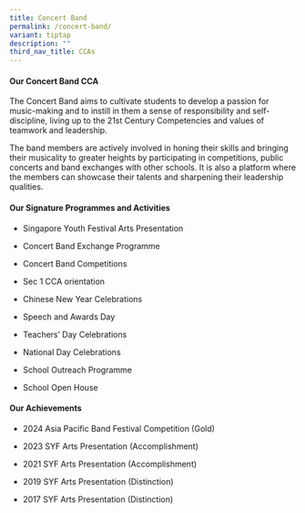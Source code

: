 ```yaml
---
title: Concert Band
permalink: /concert-band/
variant: tiptap
description: ""
third_nav_title: CCAs
---
```

<h4><strong>Our Concert Band CCA</strong></h4>
<p>The Concert Band aims to cultivate students to develop a passion for music-making
and to instill in them a sense of responsibility and self-discipline, living
up to the 21st Century Competencies and values of teamwork and leadership.&nbsp;</p>
<p>The band members are actively involved in honing their skills and bringing
their musicality to greater heights by participating in competitions, public
concerts and band exchanges with other schools. It is also a platform where
the members can showcase their talents and sharpening their leadership
qualities.</p>
<h4><strong>Our Signature Programmes and Activities</strong></h4>
<ul data-tight="true" class="tight">
<li>
<p>Singapore Youth Festival Arts Presentation&nbsp;</p>
</li>
<li>
<p>Concert Band Exchange Programme</p>
</li>
<li>
<p>Concert Band Competitions</p>
</li>
<li>
<p>Sec 1 CCA orientation</p>
</li>
<li>
<p>Chinese New Year Celebrations</p>
</li>
<li>
<p>Speech and Awards Day</p>
</li>
<li>
<p>Teachers’ Day Celebrations</p>
</li>
<li>
<p>National Day Celebrations</p>
</li>
<li>
<p>School Outreach Programme</p>
</li>
<li>
<p>School Open House</p>
</li>
</ul>
<h4><strong>Our Achievements</strong></h4>
<ul data-tight="true" class="tight">
<li>
<p>2024 Asia Pacific Band Festival Competition (Gold)</p>
</li>
<li>
<p>2023 SYF Arts Presentation (Accomplishment)</p>
</li>
<li>
<p>2021 SYF Arts Presentation (Accomplishment)</p>
</li>
<li>
<p>2019 SYF Arts Presentation (Distinction)</p>
</li>
<li>
<p>2017 SYF Arts Presentation (Distinction)</p>
</li>
</ul>
<p></p>